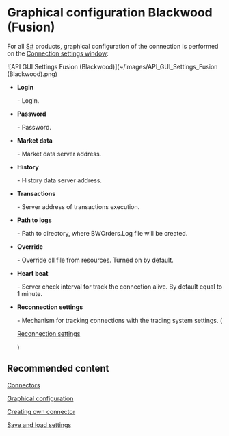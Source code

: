 # Graphical configuration Blackwood (Fusion)

For all [S\#](StockSharpAbout.md) products, graphical configuration of the connection is performed on the [Connection settings window](API_UI_ConnectorWindow.md):

![API GUI Settings Fusion (Blackwood)](~/images/API_GUI_Settings_Fusion (Blackwood).png)

- **Login**

   \- Login.
- **Password**

   \- Password.
- **Market data**

   \- Market data server address.
- **History**

   \- History data server address.
- **Transactions**

   \- Server address of transactions execution.
- **Path to logs**

   \- Path to directory, where BWOrders.Log file will be created.
- **Override**

   \- Override dll file from resources. Turned on by default.
- **Heart beat**

   \- Server check interval for track the connection alive. By default equal to 1 minute.
- **Reconnection settings**

   \- Mechanism for tracking connections with the trading system settings. (

  [Reconnection settings](Reconnect.md)

  )

## Recommended content

[Connectors](API_Connectors.md)

[Graphical configuration](API_ConnectorsUIConfiguration.md)

[Creating own connector](ConnectorCreating.md)

[Save and load settings](API_Connectors_SaveConnectorSettings.md)
